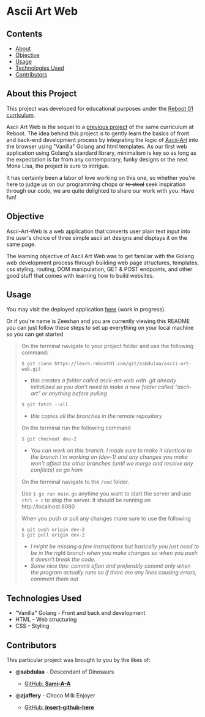 # Ascii Art Web

## Contents
* [About](#about-this-project)
* [Objective](#objective)
* [Usage](#usage)
* [Technologies Used](#technologies-used)
* [Contributors](#contributors)
 
## About this Project

This project was developed for educational purposes under the [Reboot 01 curriculum](https://reboot01.com/curriculum/).

Ascii Art Web is the sequel to a [previous project]() of the same curriculum at Reboot. The idea behind this project is to gently learn the basics of front and back-end development process by  integrating the logic of [Ascii-Art]() into the browser using "Vanilla" Golang and html templates. As our first web application using Golang's standard library, minimalism is key so as long as the expectation is far from any contemporary, funky designs or the next Mona Lisa, the project is sure to intrigue. 

It has certainly been a labor of love working on this one, so whether you're here to judge us on our programming chops or ~~to steal~~ seek inspiration through our code, we are quite delighted to share our work with you. Have fun!

## Objective

Ascii-Art-Web is a web application that converts user plain text input into the user's choice of three simple ascii art designs and displays it on the same page.

The learning objective of Ascii Art Web was to get familiar with the Golang web development process through building web page structures, templates, css styling, routing, DOM manipulation, GET & POST endpoints, and other good stuff that comes with learning how to build websites.

## Usage

You may visit the deployed application [here]() (work in progress).

Or if you're name is Zeeshan and you are currently viewing this README you can just follow these steps to set up everything on your local machine so you can get started



>On the terminal navigate to your project folder and use the following command:
>
>```$ git clone https://learn.reboot01.com/git/sabdulaa/ascii-art-web.git```
>
> - *this creates a folder called ascii-art-web with .git already initialized so you don't need to make a new folder called "ascii-art" or anything before pulling*
>
>```$ git fetch --all```
>
> * *this copies all the branches in the remote repository*  
>
> On the terminal run the following command
>
>```$ git checkout dev-2```
>
>* *You can work on this branch. I made sure to make it identical to the branch I'm working on (dev-1) and any changes you make won't affect the other branches (until we merge and resolve any conflicts) so go ham*
>
>On the terminal navigate to the ```/cmd``` folder.  
>
>Use ```$ go run main.go``` anytime you want to start the server and use ``` ctrl + c ``` to stop the server. It should be running on http://localhost:8080
>
> When you push or pull any changes make sure to use the following
>
> ```$ git push origin dev-2```  
> ```$ git pull origin dev-2```
>
>* *I might be missing a few instructions but basically you just need to be in the right branch when you make changes so when you push it doesn't break the code.*
>* *Some nice tips: commit often and preferably commit only when the program actually runs so if there are any lines causing errors, comment them out*

## Technologies Used

* "Vanilla" Golang - Front and back end development
* HTML - Web structuring
* CSS - Styling

## Contributors

This particular project was brought to you by the likes of:

* @**sabdulaa** - Descendant of Dinosaurs
   * [GitHub: **Sami-A-A**](https://github.com/Sami-A-A)

* @**zjaffery** - Choco Milk Enjoyer
   * [GitHub: **insert-github-here**]()